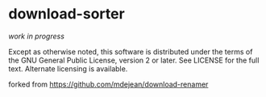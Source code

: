 # download-sorter

*work in progress*

Except as otherwise noted, this software is distributed under the terms of the GNU General Public License, version 2 or later. See LICENSE for the full text. Alternate licensing is available.

forked from https://github.com/mdejean/download-renamer